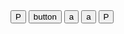 <!DOCTYPE html>
<html>
<head>
    <title>Button Example</title>
</head>
<body>
    <button>P</button>
</body>
</html>

<!DOCTYPE html>
<html>
<head>
    <title>Button Example 2</title>
</head>
<body>
    <button>button</button>
</body>
</html>

<!DOCTYPE html>
<html>
<head>
    <title>Button Example 3</title>
</head>
<body>
    <button>a</button>
</body>
</html>

<!DOCTYPE html>
<html>
<head>
    <title>Button Example 4</title>
</head>
<body>
    <button>a</button>
</body>
</html>

<!DOCTYPE html>
<html>
<head>
    <title>Button Example 5</title>
</head>
<body>
    <button>P</button>
</body>
</html>